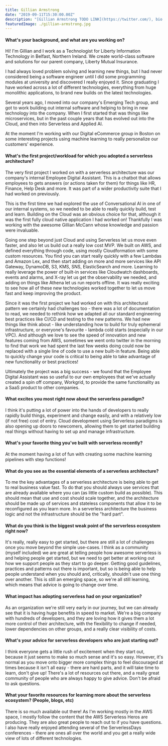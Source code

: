 ```yaml
---
title: Gillian Armstrong
date: "2019-09-11T15:30:00.00Z"
description: "[Gillian Armstrong TODO LINK](https://twitter.com/), bio bio bio"
featuredImage: ./gillian-armstrong.jpg
---
```


#### What's your background, and what are you working on?

Hi! I'm Gillian and I work as a Technologist for Liberty Information Technology in Belfast, Northern Ireland. We create world-class software and solutions for our parent company, Liberty Mutual Insurance.

I had always loved problem solving and learning new things, but I had never considered being a software engineer until I did some programming modules at university and discovered I really enjoyed it. Since graduating I have worked across a lot of different technologies, everything from huge monolithic applications, to brand new builds on the latest technologies.

Several years ago, I moved into our company's Emerging Tech group, and got to work building out internal software and helping to bring in new technology into the company. When I first started that was things like microservices, but in the past couple years that has evolved out into the Cloud, and then into Serverless and Applied AI.

At the moment I'm working with our Digital eCommerce group in Boston on some interesting projects using machine learning to really personalize our customers' experience.

#### What's the first project/workload for which you adopted a serverless architecture?

The very first project I worked on with a serverless architecture was our company's internal Employee Digital Assistant. This is a chatbot that allows employees to gets answers (or actions taken for them) for things like HR, Finance, Help Desk and more. It was part of a wider productivity suite that I had worked on previously.

This is the first time we had explored the use of Conversational AI in one of our internal systems, so we needed to be able to really quickly build, test and learn. Building on the Cloud was an obvious choice for that, although it was the first fully cloud native application I had worked on! Thankfully I was working with the awesome Gillian McCann whose knowledge and passion were invaluable.

Going one step beyond just Cloud and using Serverless let us move even faster, and also let us build out a really low cost MVP. We built on AWS, and defined everything through code, using mostly Cloudformation with some custom resources. You find you can start really quickly with a few Lambdas and Amazon Lex, and then start adding on more and more services like API Gateway, DynamoDB, S3, KMS, SNS, ElasticSearch and more. Learning to really leverage the power of built-in services like Cloudwatch dashboards, events and alarms, and X-ray let us get the observability we needed, and adding on things like Athena let us run reports offline. It was really exciting to see how all of these new technologies worked together to let us move fast and keep improving the product.

Since it was the first project we had worked on with this architectural pattern we certainly had challenges too - there was a lot of documentation to read, we needed to rethink how we adapted all our standard engineering best practices like CI/CD and testing to the new patterns. We had new things like think about - like understanding how to build for truly ephemeral infrastructure, or everyone's favourite - lambda cold starts (especially in our VPC). And although we love to see the speed of innovation and new features coming from AWS, sometimes we went onto twitter in the morning to find that work we had spent the last few weeks doing could now be replaced with a single line of code to use a new built-in feature. Being able to quickly change your code is critical to being able to take advantage of new functionality or best practices!

Ultimately the project was a big success - we found that the Employee Digital Assistant was so useful to our own employees that we've actually created a spin off company, Workgrid, to provide the same functionality as a SaaS product to other companies.

#### What excites you most right now about the serverless paradigm?

I think it's putting a lot of power into the hands of developers to really rapidly build things, experiment and change easily, and with a relatively low (if not free) cost of entry. Cloud development using Serverless paradigms is also opening up doors to newcomers, allowing them to get started building real things without having to set up and manage infrastructure.

#### What's your favorite thing you've built with serverless recently?

At the moment having a lot of fun with creating some machine learning pipelines with step functions!

#### What do you see as the essential elements of a serverless architecture?

To me the key advantages of a serverless architecture is being able to get to real business value fast. To do that you should always use services that are already available where you can (as little custom build as possible). This should mean that use and cost should scale together, and the architecture should be made up of services and stateless components that allow it to be reconfigured as you learn more. In a serverless architecture the business logic and not the infrastructure should be the "hard part".

#### What do you think is the biggest weak point of the serverless ecosystem right now?

It's really, really easy to get started, but there are still a lot of challenges once you move beyond the simple use-cases. I think as a community (myself included) we are great at telling people how awesome serverless is and helping people get started, but we need to get better at working out how we support people as they start to go deeper. Getting good guidelines, practices and patterns out there is important, but so is being able to help people understand when you should and, critically, shouldn't use one thing over another. This is still an emerging space, so we're all still learning, which means that advice is going to change over time.

#### What impact has adopting serverless had on your organization?

As an organization we're still very early in our journey, but we can already see that it is having huge benefits in speed to market. We're a big company with hundreds of developers, and they are loving how it gives them a lot more control of their architecture, with the flexibility to change if needed, lower dependencies on other groups, and a really clear visibility of costs.

#### What's your advice for serverless developers who are just starting out?

I think everyone gets a little rush of excitement when they start out, because it just seems to make so much sense and it's so easy. However, it's normal as you move onto bigger more complex things to feel discouraged at times because it isn't all easy - there are hard parts, and it will take time to learn, don't give up! There's a lot of resources out there, and a really great community of people who are always happy to give advice. Don't be afraid to ask questions.

#### What your favorite resources for learning more about the serverless ecosystem? (People, blogs, etc)

There is so much available out there! As I'm working mostly in the AWS space, I mostly follow the content that the AWS Serverless Heros are producing. They are also great people to reach out to if you have questions. I also have really enjoyed attending several of the ServerlessDays conferences - there are ones all over the world and you get a really wide view of lots of different technologies.
